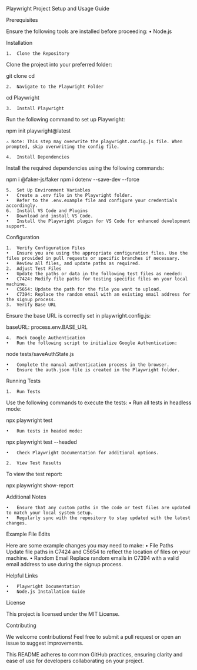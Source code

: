 Playwright Project Setup and Usage Guide

Prerequisites

Ensure the following tools are installed before proceeding:
	•	Node.js

Installation

	1.	Clone the Repository
Clone the project into your preferred folder:

git clone <repository-url>
cd <repository-folder>


	2.	Navigate to the Playwright Folder

cd Playwright


	3.	Install Playwright
Run the following command to set up Playwright:

npm init playwright@latest

	⚠️ Note: This step may overwrite the playwright.config.js file. When prompted, skip overwriting the config file.

	4.	Install Dependencies
Install the required dependencies using the following commands:

npm i @faker-js/faker
npm i dotenv --save-dev --force


	5.	Set Up Environment Variables
	•	Create a .env file in the Playwright folder.
	•	Refer to the .env.example file and configure your credentials accordingly.
	6.	Install VS Code and Plugins
	•	Download and install VS Code.
	•	Install the Playwright plugin for VS Code for enhanced development support.

Configuration

	1.	Verify Configuration Files
	•	Ensure you are using the appropriate configuration files. Use the files provided in pull requests or specific branches if necessary.
	•	Review all files, and update paths as required.
	2.	Adjust Test Files
	•	Update the paths or data in the following test files as needed:
	•	C7424: Modify file paths for testing specific files on your local machine.
	•	C5654: Update the path for the file you want to upload.
	•	C7394: Replace the random email with an existing email address for the signup process.
	3.	Verify Base URL
Ensure the base URL is correctly set in playwright.config.js:

baseURL: process.env.BASE_URL


	4.	Mock Google Authentication
	•	Run the following script to initialize Google Authentication:

node tests/saveAuthState.js


	•	Complete the manual authentication process in the browser.
	•	Ensure the auth.json file is created in the Playwright folder.

Running Tests

	1.	Run Tests
Use the following commands to execute the tests:
	•	Run all tests in headless mode:

npx playwright test


	•	Run tests in headed mode:

npx playwright test --headed


	•	Check Playwright Documentation for additional options.

	2.	View Test Results
To view the test report:

npx playwright show-report

Additional Notes

	•	Ensure that any custom paths in the code or test files are updated to match your local system setup.
	•	Regularly sync with the repository to stay updated with the latest changes.

Example File Edits

Here are some example changes you may need to make:
	•	File Paths
Update file paths in C7424 and C5654 to reflect the location of files on your machine.
	•	Random Email
Replace random emails in C7394 with a valid email address to use during the signup process.

Helpful Links

	•	Playwright Documentation
	•	Node.js Installation Guide

License

This project is licensed under the MIT License.

Contributing

We welcome contributions! Feel free to submit a pull request or open an issue to suggest improvements.

This README adheres to common GitHub practices, ensuring clarity and ease of use for developers collaborating on your project.